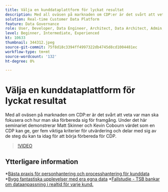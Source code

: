 ```yaml
---
title: Välja en kunddataplattform för lyckat resultat
description: Med all oväsen på marknaden om CDP:er är det svårt att veta var man ska fokusera och hur man ska förbereda sig för framgång.
solution: Real-time Customer Data Platform
feature: Data Governance
role: User, Developer, Data Engineer, Architect, Data Architect, Admin, Leader
level: Beginner, Intermediate, Experienced
kt: 10633
thumbnail: 344312.jpeg
source-git-commit: 75f8d18c3394ff4997322db4745d8cd1004481ec
workflow-type: tm+mt
source-wordcount: '132'
ht-degree: 0%

---
```


# Välja en kunddataplattform för lyckat resultat

Med all oväsen på marknaden om CDP:er är det svårt att veta var man ska fokusera och hur man ska förbereda sig för framgång. Under det här seminariet demonstrerar Matt Skinner och Kevin Cobourn värdet som en CDP kan ge, ger fem viktiga kriterier för utvärdering och delar med sig av de steg du kan ta idag för att börja förbereda för CDP.

>[!VIDEO](https://video.tv.adobe.com/v/344312/?quality=12&learn=on)

## Ytterligare information

*[Bästa praxis för personhantering och processhantering för kunddata](people-and-process.md)
*[Bygg fantastiska upplevelser med era egna data](https://experienceleague.adobe.com/docs/events/customer-data-management-voices-recordings/industry/build-superb-experiences-with-your-first-party-data.html)
*[Fallstudie - TSB bankar om dataanpassning i realtid för varje kund.](https://business.adobe.com/customer-success-stories/tsb-case-study.html)
